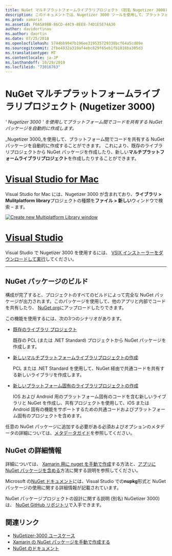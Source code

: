 ```yaml
---
title: NuGet マルチプラットフォームライブラリプロジェクト (別名 Nugetizer 3000)
description: このドキュメントでは、Nugetizer 3000 ツールを使用して、プラットフォーム間でコードを共有する NuGet パッケージを自動的に作成する方法について説明します。
ms.prod: xamarin
ms.assetid: F0A5A9BB-86CD-44C9-8EE8-74D1E5E74A30
author: davidortinau
ms.author: daortin
ms.date: 07/25/2018
ms.openlocfilehash: 5744bb9947b196ee319535729338bcf64a5cd09e
ms.sourcegitcommit: 2fbe4932a319af4ebc829f65eb1fb1816ba305d3
ms.translationtype: MT
ms.contentlocale: ja-JP
ms.lasthandoff: 10/29/2019
ms.locfileid: "73016763"
---
```

# <a name="nuget-multiplatform-library-projects-nugetizer-3000"></a>NuGet マルチプラットフォームライブラリプロジェクト (Nugetizer 3000)

_' Nugetizer 3000 ' を使用してプラットフォーム間でコードを共有する NuGet パッケージを自動的に作成します。_

_Nugetizer 3000_を使用して、プラットフォーム間でコードを共有する NuGet パッケージを自動的に作成することができます。 これにより、既存のライブラリプロジェクトから NuGet パッケージを作成したり、新しい**マルチプラットフォームライブラリプロジェクト**を作成したりすることができます。

# <a name="visual-studio-for-mactabmacos"></a>[Visual Studio for Mac](#tab/macos)

Visual Studio for Mac には、Nugetizer 3000 が含まれており、**ライブラリ > Mulitplatform library**プロジェクトの種類を**ファイル > 新しい**ウィンドウで検索 &ndash; ます。

[![](images/mulitplatform-library-sml.png "Create new Multiplatform Library window")](images/mulitplatform-library.png#lightbox)

# <a name="visual-studiotabwindows"></a>[Visual Studio](#tab/windows)

Visual Studio で Nugetizer 3000 を使用するには、 [VSIX インストーラーをダウンロードして実行](https://bit.ly/nugetizer-2017)してください。

-----

## <a name="building-nuget-packages"></a>NuGet パッケージのビルド

構成が完了すると、プロジェクトのすべてのビルドによって完全な NuGet パッケージが出力されます。このパッケージを使用して、他のアプリと内部でコードを共有したり、 [NuGet.org](https://www.nuget.org)にアップロードしたりできます。

この機能を使用するには、次の3つのシナリオがあります。

- [既存のライブラリ プロジェクト](existing-library.md)

  既存の PCL (または .NET Standard) プロジェクトから NuGet パッケージを作成します。

- [新しいマルチプラットフォームライブラリプロジェクトの作成](single-codebase.md)

  PCL または .NET Standard を使用して、NuGet 経由で共通コードを共有する新しいライブラリを作成します。

- [新しいプラットフォーム固有のライブラリプロジェクトの作成](platform-specific.md)

  IOS および Android 用のプラットフォーム固有のコードを含む新しいライブラリと NuGet を作成し、共有プロジェクトを使用して、iOS または Android 固有の機能をサポートするための共通コードおよびプラットフォーム固有のプロジェクトを含めます。

任意の NuGet パッケージに追加する必要がある必須およびオプションのメタデータの詳細については、[メタデータガイド](metadata.md)を参照してください。

## <a name="further-nuget-information"></a>NuGet の詳細情報

詳細については、 [Xamarin 用に nuget を手動で作成](~/cross-platform/app-fundamentals/nuget-manual.md)する方法と、[アプリに NuGet パッケージを含める](https://docs.microsoft.com/visualstudio/mac/nuget-walkthrough)方法に関する説明を参照してください。

Microsoft の[NuGet ドキュメント](https://docs.microsoft.com/nuget/)には、Visual Studio での**nupkg**形式と NuGet パッケージの使用に関する詳細情報が記載されています。

NuGet パッケージプロジェクトの設計に関する説明 (別名) NuGetizer 3000) は、 [NuGet GitHub リポジトリ](https://github.com/NuGet/Home/wiki/NuGetizer-3000)で入手できます。

## <a name="related-links"></a>関連リンク

- [NuGetizer-3000 ユースケース](https://github.com/NuGet/Home/wiki/NuGetizer-Core-Scenarios)
- [Xamarin の NuGet パッケージを手動で作成する](~/cross-platform/app-fundamentals/nuget-manual.md)
- [NuGet のドキュメント](https://docs.microsoft.com/nuget/)
